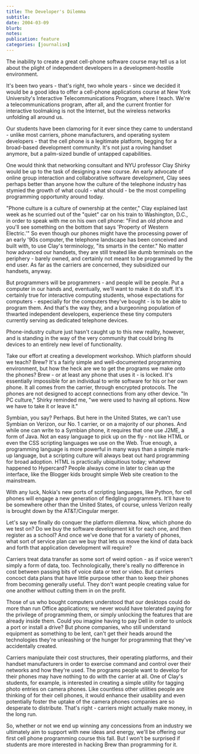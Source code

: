 ```yaml
---
title: The Developer's Dilemma
subtitle: 
date: 2004-03-09
blurb: 
notes: 
publication: feature
categories: [journalism]
---
```


The inability to create a great cell-phone software course may tell us a lot about the plight of independent developers in a development-hostile environment.

It's been two years - that's right, two whole years - since we decided it would be a good idea to offer a cell-phone applications course at New York University's Interactive Telecommunications Program, where I teach. We're a telecommunications program, after all, and the current frontier for interactive toolmaking is not the Internet, but the wireless networks unfolding all around us.

Our students have been clamoring for it ever since they came to understand - unlike most carriers, phone manufacturers, and operating system developers - that the cell phone is a legitimate platform, begging for a broad-based development community. It's not just a roving handset anymore, but a palm-sized bundle of untapped capabilities.

One would think that networking consultant and NYU professor Clay Shirky would be up to the task of designing a new course. An early advocate of online group interaction and collaborative software development, Clay sees perhaps better than anyone how the culture of the telephone industry has stymied the growth of what could - what should - be the most compelling programming opportunity around today.

"Phone culture is a culture of ownership at the center," Clay explained last week as he scurried out of the "quiet" car on his train to Washington, D.C., in order to speak with me on his own cell phone: "Find an old phone and you'll see something on the bottom that says 'Property of Western Electric.'" So even though our phones might have the processing power of an early '90s computer, the telephone landscape has been conceived and built with, to use Clay's terminology, "its smarts in the center." No matter how advanced our handsets, they are still treated like dumb terminals on the periphery - barely owned, and certainly not meant to be programmed by the end user. As far as the carriers are concerned, they subsidized our handsets, anyway.

But programmers will be programmers - and people will be people. Put a computer in our hands and, eventually, we'll want to make it do stuff. It's certainly true for interactive computing students, whose expectations for computers - especially for the computers they've bought - is to be able to program them. And that's the way they, and a burgeoning population of thwarted independent developers, experience these tiny computers currently serving as dedicated telephone devices.

Phone-industry culture just hasn't caught up to this new reality, however, and is standing in the way of the very community that could bring its devices to an entirely new level of functionality.

Take our effort at creating a development workshop. Which platform should we teach? Brew? It's a fairly simple and well-documented programming environment, but how the heck are we to get the programs we make onto the phones? Brew - or at least any phone that uses it - is locked. It's essentially impossible for an individual to write software for his or her own phone. It all comes from the carrier, through encrypted protocols. The phones are not designed to accept connections from any other device. "In PC culture," Shirky reminded me, "we were used to having all options. Now we have to take it or leave it."

Symbian, you say? Perhaps. But here in the United States, we can't use Symbian on Verizon, our No. 1 carrier, or on a majority of our phones. And while one can write to a Symbian phone, it requires that one use J2ME, a form of Java. Not an easy language to pick up on the fly - not like HTML or even the CSS scripting languages we use on the Web. True enough, a programming language is more powerful in many ways than a simple mark-up language, but a scripting culture will always beat out hard programming for broad adoption. HTML is practically ubiquitious today; whatever happened to Hypercard? People always come in later to clean up the interface, like the Blogger kids brought simple Web site creation to the mainstream.

With any luck, Nokia's new ports of scripting languages, like Python, for cell phones will engage a new generation of fledgling programmers. It'll have to be somewhere other than the United States, of course, unless Verizon really is brought down by the AT&T/Cingular merger.

Let's say we finally do conquer the platform dilemma. Now, which phone do we test on? Do we buy the software development kit for each one, and then register as a school? And once we've done that for a variety of phones, what sort of service plan can we buy that lets us move the kind of data back and forth that application development will require?

Carriers treat data transfer as some sort of weird option - as if voice weren't simply a form of data, too. Technologically, there's really no difference in cost between passing bits of voice data or text or video. But carriers concoct data plans that have little purpose other than to keep their phones from becoming generally useful. They don't want people creating value for one another without cutting them in on the profit.

Those of us who bought computers understood that our desktops could do more than run Office applications; we never would have tolerated paying for the privilege of programming them, or simply unlocking the features that are already inside them. Could you imagine having to pay Dell in order to unlock a port or install a drive? But phone companies, who still understand equipment as something to be lent, can't get their heads around the technologies they're unleashing or the hunger for programming that they've accidentally created.

Carriers manipulate their cost structures, their operating platforms, and their handset manufacturers in order to exercise command and control over their networks and how they're used. The programs people want to develop for their phones may have nothing to do with the carrier at all. One of Clay's students, for example, is interested in creating a simple utility for tagging photo entries on camera phones. Like countless other utilities people are thinking of for their cell phones, it would enhance their usability and even potentially foster the uptake of the camera phones companies are so desperate to distribute. That's right - carriers might actually make money, in the long run.

So, whether or not we end up winning any concessions from an industry we ultimately aim to support with new ideas and energy, we'll be offering our first cell phone programming course this fall. But I won't be surprised if students are more interested in hacking Brew than programming for it.
